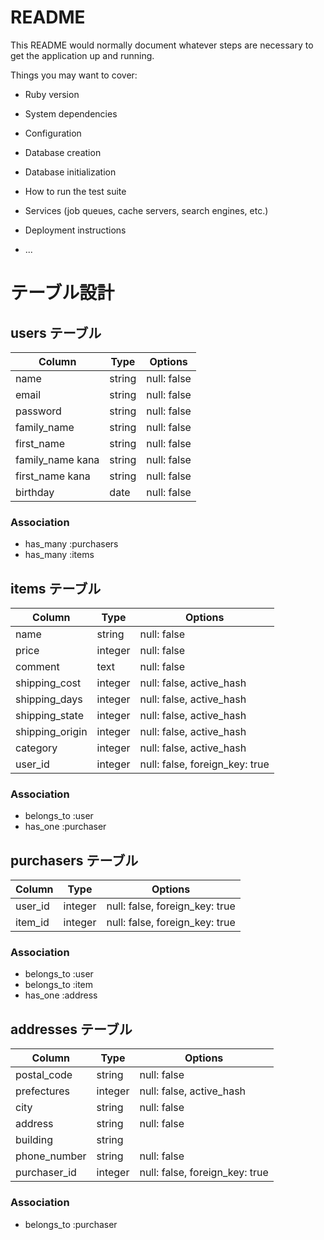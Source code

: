 # README

This README would normally document whatever steps are necessary to get the
application up and running.

Things you may want to cover:

* Ruby version

* System dependencies

* Configuration

* Database creation

* Database initialization

* How to run the test suite

* Services (job queues, cache servers, search engines, etc.)

* Deployment instructions

* ...


# テーブル設計

## users テーブル

| Column           | Type   | Options     |
| ---------------- | ------ | ----------- |
| name             | string | null: false |
| email            | string | null: false |
| password         | string | null: false |
| family_name      | string | null: false |
| first_name       | string | null: false |
| family_name kana | string | null: false |
| first_name kana  | string | null: false |
| birthday         | date   | null: false |

### Association
- has_many :purchasers
- has_many :items

## items テーブル

| Column           | Type    | Options                        |
| ---------------- | ------- | ------------------------------ |
| name             | string  | null: false                    |
| price            | integer | null: false                    |
| comment          | text    | null: false                    |
| shipping_cost    | integer | null: false, active_hash       |
| shipping_days    | integer | null: false, active_hash       |
| shipping_state   | integer | null: false, active_hash       |
| shipping_origin  | integer | null: false, active_hash       |
| category         | integer | null: false, active_hash       |
| user_id          | integer | null: false, foreign_key: true |

### Association

- belongs_to :user
- has_one :purchaser

## purchasers テーブル

| Column           | Type    | Options                        |
| ---------------- | ------- | ------------------------------ |
| user_id          | integer | null: false, foreign_key: true |
| item_id          | integer | null: false, foreign_key: true |

### Association

- belongs_to :user
- belongs_to :item
- has_one :address

## addresses テーブル

| Column           | Type    | Options                        |
| ---------------- | ------- | ------------------------------ |
| postal_code      | string  | null: false                    |
| prefectures      | integer | null: false, active_hash       |
| city             | string  | null: false                    |
| address          | string  | null: false                    |
| building         | string  |                                |
| phone_number     | string  | null: false                    |
| purchaser_id     | integer | null: false, foreign_key: true |
### Association

- belongs_to :purchaser
